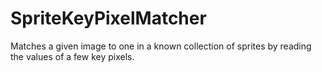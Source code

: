 # SpriteKeyPixelMatcher
Matches a given image to one in a known collection of sprites by reading the values of a few key pixels.
